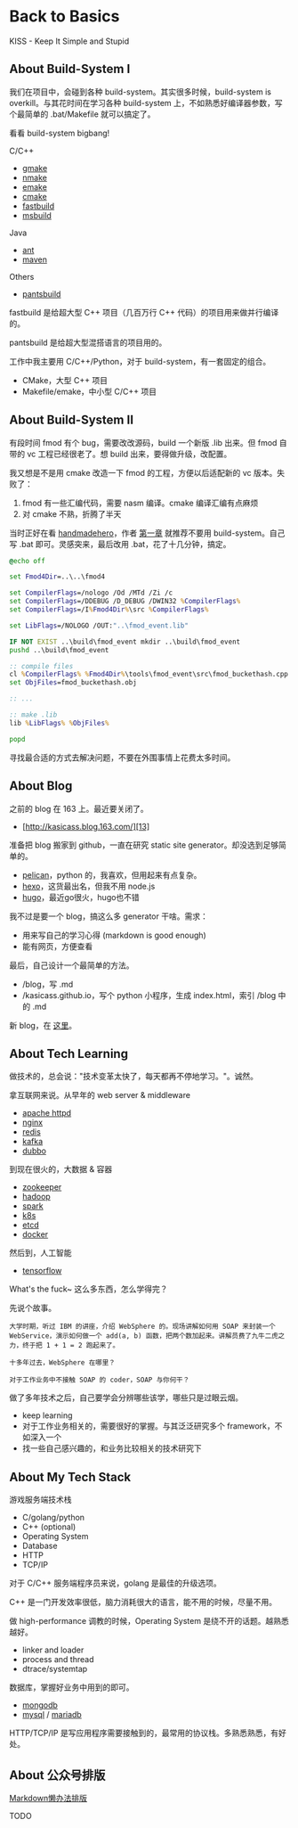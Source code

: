 # Back to Basics

KISS - Keep It Simple and Stupid

## About Build-System I

我们在项目中，会碰到各种 build-system。其实很多时候，build-system is overkill。与其花时间在学习各种 build-system 上，不如熟悉好编译器参数，写个最简单的 .bat/Makefile 就可以搞定了。

看看 build-system bigbang!

C/C++

* [gmake][3]
* [nmake][12]
* [emake][9]
* [cmake][4]
* [fastbuild][5]
* [msbuild][6]

Java

* [ant][1]
* [maven][2]

Others

* [pantsbuild][7]

fastbuild 是给超大型 C++ 项目（几百万行 C++ 代码）的项目用来做并行编译的。

pantsbuild 是给超大型混搭语言的项目用的。

工作中我主要用 C/C++/Python，对于 build-system，有一套固定的组合。

* CMake，大型 C++ 项目
* Makefile/emake，中小型 C/C++ 项目

## About Build-System II

有段时间 fmod 有个 bug，需要改改源码，build 一个新版 .lib 出来。但 fmod 自带的 vc 工程已经很老了。想 build 出来，要得做升级，改配置。

我又想是不是用 cmake 改造一下 fmod 的工程，方便以后适配新的 vc 版本。失败了：

1. fmod 有一些汇编代码，需要 nasm 编译。cmake 编译汇编有点麻烦
2. 对 cmake 不熟，折腾了半天

当时正好在看 [handmadehero][10]，作者 [第一章][11] 就推荐不要用 build-system。自己写 .bat 即可。灵感突来，最后改用 .bat，花了十几分钟，搞定。

```bat
@echo off

set Fmod4Dir=..\..\fmod4

set CompilerFlags=/nologo /Od /MTd /Zi /c
set CompilerFlags=/DDEBUG /D_DEBUG /DWIN32 %CompilerFlags%
set CompilerFlags=/I%Fmod4Dir%\src %CompilerFlags%

set LibFlags=/NOLOGO /OUT:"..\fmod_event.lib"

IF NOT EXIST ..\build\fmod_event mkdir ..\build\fmod_event
pushd ..\build\fmod_event

:: compile files
cl %CompilerFlags% %Fmod4Dir%\tools\fmod_event\src\fmod_buckethash.cpp
set ObjFiles=fmod_buckethash.obj

:: ...

:: make .lib
lib %LibFlags% %ObjFiles%

popd
```

寻找最合适的方式去解决问题，不要在外围事情上花费太多时间。

## About Blog

之前的 blog 在 163 上。最近要关闭了。

* [http://kasicass.blog.163.com/][13]

准备把 blog 搬家到 github，一直在研究 static site generator。却没选到足够简单的。

* [pelican][14]，python 的，我喜欢，但用起来有点复杂。
* [hexo][15]，这货最出名，但我不用 node.js
* [hugo][16]，最近go很火，hugo也不错

我不过是要一个 blog，搞这么多 generator 干啥。需求：

* 用来写自己的学习心得 (markdown is good enough)
* 能有网页，方便查看

最后，自己设计一个最简单的方法。

* /blog，写 .md
* /kasicass.github.io，写个 python 小程序，生成 index.html，索引 /blog 中的 .md

新 blog，在 [这里][17]。

## About Tech Learning

做技术的，总会说："技术变革太快了，每天都再不停地学习。"。诚然。

拿互联网来说。从早年的 web server & middleware

* [apache httpd][18]
* [nginx][19]
* [redis][20] 
* [kafka][21]
* [dubbo][22]

到现在很火的，大数据 & 容器

* [zookeeper][27]
* [hadoop][23]
* [spark][24]
* [k8s][25]
* [etcd][26]
* [docker][29]

然后到，人工智能

* [tensorflow][28]

What's the fuck~ 这么多东西，怎么学得完？

先说个故事。

```
大学时期，听过 IBM 的讲座，介绍 WebSphere 的。现场讲解如何用 SOAP 来封装一个 WebService，演示如何做一个 add(a, b) 函数，把两个数加起来。讲解员费了九牛二虎之力，终于把 1 + 1 = 2 跑起来了。

十多年过去，WebSphere 在哪里？

对于工作业务中不接触 SOAP 的 coder，SOAP 与你何干？
```

做了多年技术之后，自己要学会分辨哪些该学，哪些只是过眼云烟。

* keep learning
* 对于工作业务相关的，需要很好的掌握。与其泛泛研究多个 framework，不如深入一个
* 找一些自己感兴趣的，和业务比较相关的技术研究下

## About My Tech Stack

游戏服务端技术栈

* C/golang/python
* C++ (optional)
* Operating System
* Database
* HTTP
* TCP/IP

对于 C/C++ 服务端程序员来说，golang 是最佳的升级选项。

C++ 是一门开发效率很低，脑力消耗很大的语言，能不用的时候，尽量不用。

做 high-performance 调教的时候，Operating System 是绕不开的话题。越熟悉越好。

* linker and loader
* process and thread
* dtrace/systemtap

数据库，掌握好业务中用到的即可。

* [mongodb][30]
* [mysql][31] / [mariadb][32]

HTTP/TCP/IP 是写应用程序需要接触到的，最常用的协议栈。多熟悉熟悉，有好处。

## About 公众号排版

[Markdown懒办法排版][8]

TODO


[1]:http://ant.apache.org/
[2]:http://maven.apache.org/
[3]:https://www.gnu.org/software/make/
[4]:https://cmake.org/
[5]:www.fastbuild.org/
[6]:https://github.com/Microsoft/msbuild
[7]:https://www.pantsbuild.org/
[8]:https://www.jianshu.com/p/b09125018c04
[9]:https://github.com/skywind3000/emake
[10]:https://handmadehero.org/
[11]:https://hero.handmade.network/episode/code/day001/
[12]:https://docs.microsoft.com/en-us/cpp/build/nmake-reference?view=vs-2017
[13]:http://kasicass.blog.163.com/
[14]:https://blog.getpelican.com/
[15]:https://hexo.io/
[16]:https://gohugo.io/
[17]:https://kasicass.github.io/
[18]:https://httpd.apache.org/
[19]:https://nginx.org/en/
[20]:https://redis.io/
[21]:http://kafka.apache.org/
[22]:http://dubbo.apache.org/en-us/
[23]:https://hadoop.apache.org/
[24]:https://spark.apache.org/
[25]:https://kubernetes.io/
[26]:https://coreos.com/etcd/
[27]:https://zookeeper.apache.org/
[28]:https://www.tensorflow.org
[29]:https://www.docker.com/
[30]:https://www.mongodb.com/
[31]:https://www.mysql.com/
[32]:https://mariadb.org/